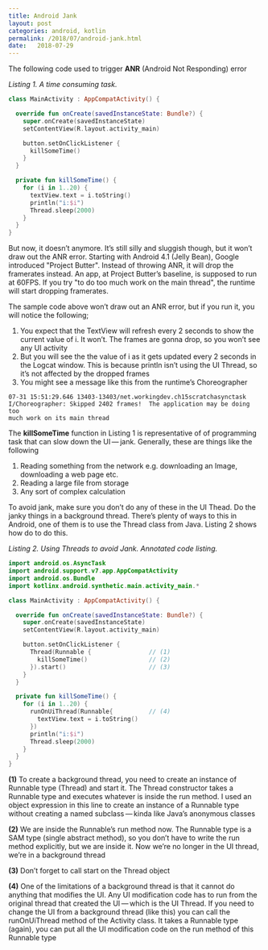 ```yaml
---
title: Android Jank
layout: post
categories: android, kotlin
permalink: /2018/07/android-jank.html
date:   2018-07-29 
---
```


The following code used to trigger **ANR** (Android Not Responding) error

_Listing 1. A time consuming task._
```kotlin  
class MainActivity : AppCompatActivity() {

  override fun onCreate(savedInstanceState: Bundle?) {
    super.onCreate(savedInstanceState)
    setContentView(R.layout.activity_main)

    button.setOnClickListener {
      killSomeTime()
    }
  }

  private fun killSomeTime() {
    for (i in 1..20) {
      textView.text = i.toString()
      println("i:$i")
      Thread.sleep(2000)
    }
  }
}
```

But now, it doesn’t anymore. It’s still silly and sluggish though, but it won’t draw out the ANR error. Starting with Android 4.1 (Jelly Bean), Google introduced "Project Butter". Instead of throwing ANR, it will drop the framerates instead. An app, at Project Butter’s baseline, is supposed to run at 60FPS. If you try "to do too much work on the main thread", the runtime will start dropping framerates.

The sample code above won’t draw out an ANR error, but if you run it, you will notice the following;

1. You expect that the TextView will refresh every 2 seconds to show the current value of i. It won’t. The frames are gonna drop, so you won’t see any UI activity
2. But you will see the the value of i as it gets updated every 2 seconds in the Logcat window. This is because println isn’t using the UI Thread, so it’s not affected by the dropped frames
3. You might see a message like this from the runtime’s Choreographer
```
07-31 15:51:29.646 13403-13403/net.workingdev.ch15scratchasynctask
I/Choreographer: Skipped 2402 frames!  The application may be doing too 
much work on its main thread
```

The **killSomeTime** function in Listing 1 is representative of of programming task that can slow down the UI — jank. Generally, these are things like the following

1. Reading something from the network e.g. downloading an Image, downloading a web page etc.
2. Reading a large file from storage
3. Any sort of complex calculation

To avoid jank, make sure you don’t do any of these in the UI Thead. Do the janky things in a background thread. There’s plenty of ways to this in Android, one of them is to use the Thread class from Java. Listing 2 shows how do to do this.

_Listing 2. Using Threads to avoid Jank. Annotated code listing._
```kotlin
import android.os.AsyncTask
import android.support.v7.app.AppCompatActivity
import android.os.Bundle
import kotlinx.android.synthetic.main.activity_main.*

class MainActivity : AppCompatActivity() {

  override fun onCreate(savedInstanceState: Bundle?) {
    super.onCreate(savedInstanceState)
    setContentView(R.layout.activity_main)

    button.setOnClickListener {
      Thread(Runnable {                // (1)
        killSomeTime()                 // (2)
      }).start()                       // (3)
    }
  }

  private fun killSomeTime() {
    for (i in 1..20) {
      runOnUiThread(Runnable{          // (4)
        textView.text = i.toString()
      })
      println("i:$i")
      Thread.sleep(2000)
    }
  }
}
```

**(1)** To create a background thread, you need to create an instance of Runnable type (Thread) and start it. The Thread constructor takes a Runnable type and executes whatever is inside the run method. I used an object expression in this line to create an instance of a Runnable type without creating a named subclass — kinda like Java’s anonymous classes

**(2)** We are inside the Runnable’s run method now. The Runnable type is a SAM type (single abstract method), so you don’t have to write the run method explicitly, but we are inside it. Now we’re no longer in the UI thread, we’re in a background thread

**(3)** Don’t forget to call start on the Thread object

**(4)** One of the limitations of a background thread is that it cannot do anything that modifies the UI. Any UI modification code has to run from the original thread that created the UI — which is the UI Thread. If you need to change the UI from a background thread (like this) you can call the runOnUiThread method of the Activity class. It takes a Runnable type (again), you can put all the UI modification code on the run method of this Runnable type
 
